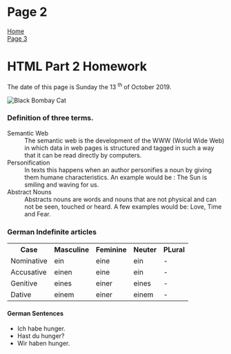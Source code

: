 <h1> Page 2 </h1>
<p> 
  <a href="index.html">Home</a> <br> 
  <a href="page3.html">Page 3</a>
</p>
<h1> HTML Part 2 Homework </h1>
<p> The date of this page is Sunday the 13 <sup> th </sup> of October 2019. </p>

<img src="https://upload.wikimedia.org/wikipedia/commons/2/23/Close_up_of_a_black_domestic_cat.jpg?download" alt= "Black Bombay Cat" >

<h3> Definition of three terms. </h3>
<dl> <dt> Semantic Web <dd> The semantic web is the development of the WWW (World Wide Web) in which data in web pages is structured and tagged in such a way that it can be read directly by computers. </dd> </dt>
<dt> Personification <dd> In texts this happens when an author personifies a noun by giving them humane characteristics. An example would be : The Sun is smiling and waving for us. </dd> </dt>
<dt> Abstract Nouns <dd> Abstracts nouns are words and nouns that are not physical and can not be seen, touched or heard. A few examples would be: Love, Time and Fear. </dd> </dt> </dl>

<h3> German Indefinite articles</h3>
<table><tr><th>Case </th><th> Masculine </th> <th> Feminine </th> <th> Neuter </th><th> PLural</th> </tr>
  <tr><td> Nominative </td><td> ein </td> <td> eine</td> <td> ein</td><td> -</td></tr>
  <tr><td> Accusative</td><td>einen</td><td>eine</td><td>ein</td><td> -</td> </tr>
  <tr><td> Genitive </td><td>eines</td><td>einer</td><td>eines</td><td> -</td> </tr>
  <tr><td>Dative </td><td>einem</td><td>einer</td><td>einem</td><td> - </td> </tr>
  </table>
  
  <h4> German Sentences </h4>
  <ul> <li lang="de" > Ich habe hunger. </li>
  <li lang="de" > Hast du hunger? </li>
  <li lang="de" > Wir haben hunger. </li>
  </ul>
  
